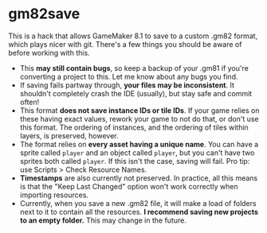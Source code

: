 # gm82save
This is a hack that allows GameMaker 8.1 to save to a custom .gm82 format, which plays nicer with git. There's a few things you should be aware of before working with this.

* This **may still contain bugs**, so keep a backup of your .gm81 if you're converting a project to this. Let me know about any bugs you find.
* If saving fails partway through, **your files may be inconsistent**. It shouldn't completely crash the IDE (usually), but stay safe and commit often!
* This format **does not save instance IDs or tile IDs**. If your game relies on these having exact values, rework your game to not do that, or don't use this format. The ordering of instances, and the ordering of tiles within layers, is preserved, however.
* The format relies on **every asset having a unique name**. You can have a sprite called `player` and an object called `player`, but you can't have two sprites both called `player`. If this isn't the case, saving will fail. Pro tip: use Scripts > Check Resource Names.
* **Timestamps** are also currently not preserved. In practice, all this means is that the "Keep Last Changed" option won't work correctly when importing resources.
* Currently, when you save a new .gm82 file, it will make a load of folders next to it to contain all the resources. **I recommend saving new projects to an empty folder.** This may change in the future.
